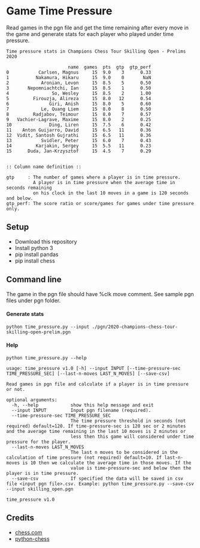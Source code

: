 # Game Time Pressure
Read games in the pgn file and get the time remaining after every move in the game and generate stats for each player who played under time pressure.

```
Time pressure stats in Champions Chess Tour Skilling Open - Prelims 2020

                       name  games  pts  gtp  gtp_perf
0           Carlsen, Magnus     15  9.0    3      0.33
1          Nakamura, Hikaru     15  9.0    0       NaN
2            Aronian, Levon     15  8.5    5      0.50
3       Nepomniachtchi, Ian     15  8.5    1      0.50
4                So, Wesley     15  8.5    2      1.00
5         Firouzja, Alireza     15  8.0   12      0.54
6               Giri, Anish     15  8.0    5      0.60
7            Le, Quang Liem     15  8.0    8      0.50
8         Radjabov, Teimour     15  8.0    7      0.57
9   Vachier-Lagrave, Maxime     15  8.0    2      0.25
10              Ding, Liren     15  7.5    6      0.42
11    Anton Guijarro, David     15  6.5   11      0.36
12  Vidit, Santosh Gujrathi     15  6.5   11      0.36
13           Svidler, Peter     15  6.0    7      0.43
14         Karjakin, Sergey     15  5.5   11      0.23
15      Duda, Jan-Krzysztof     15  4.5    7      0.29


:: Column name definition ::

gtp     : The number of games where a player is in time pressure.
          A player is in time pressure when the average time in seconds remaining
          on his clock in the last 10 moves in a game is 120 seconds and below.
gtp_perf: The score ratio or score/games for games under time pressure only.
```

## Setup
* Download this repository
* Install python 3
* pip install pandas
* pip install chess

## Command line
The game in the pgn file should have %clk move comment. See sample pgn files under pgn folder.

#### Generate stats

`python time_pressure.py --input ./pgn/2020-champions-chess-tour-skilling-open-prelim.pgn`

#### Help
`python time_pressure.py --help`

```
usage: time_pressure v1.0 [-h] --input INPUT [--time-pressure-sec TIME_PRESSURE_SEC] [--last-n-moves LAST_N_MOVES] [--save-csv]

Read games in pgn file and calculate if a player is in time pressure or not.

optional arguments:
  -h, --help            show this help message and exit
  --input INPUT         Input pgn filename (required).
  --time-pressure-sec TIME_PRESSURE_SEC
                        The time pressure threshold in seconds (not required) default=120. If time-pressure-sec is 120 sec or 2 minutes and the average time remaining in the last 10 moves is 2 minutes or    
                        less then this game will considered under time pressure for the player.
  --last-n-moves LAST_N_MOVES
                        The last n moves to be considered in the calculation of time pressure (not required) default=10. If last-n-moves is 10 then we calculate the average time in those moves. If the       
                        value is time-pressure-sec and below then the player is in time pressure.
  --save-csv            If specified the data will be saved in csv file <input pgn file>.csv. Example: python time_pressure.py --save-csv --input skilling_open.pgn

time_pressure v1.0
```

## Credits
* [chess.com](https://www.chess.com/)
* [python-chess](https://github.com/niklasf/python-chess)

